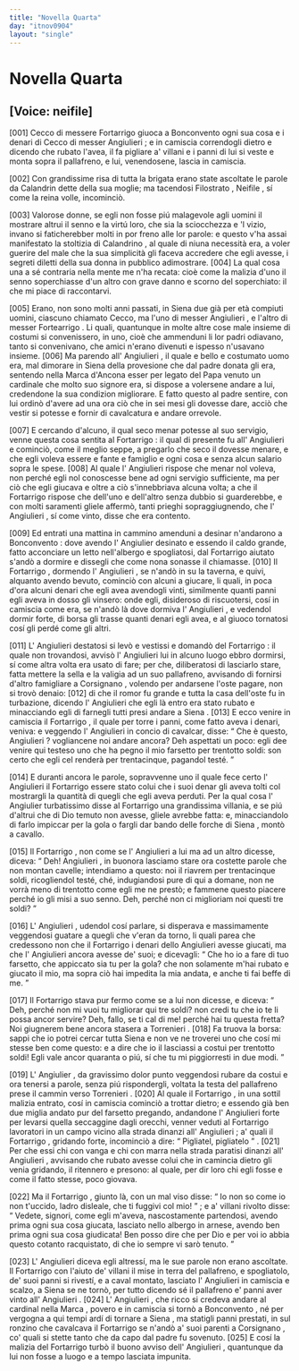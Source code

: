 ```yaml
---
title: "Novella Quarta"
day: "itnov0904"
layout: "single"
---
```

<div id="nov0904" type="novella" who="neifile">
 <h1>
  Novella Quarta
 </h1>
 <p>
  <h2>
   [Voice: neifile]
  </h2>
 </p>
 <argument>
  <p>
   <a name="p09040001">
    [001]
   </a>
   <name persref="ceccofortarrigo" type="person">
    Cecco di messere Fortarrigo
   </name>
   giuoca a
   <name placeref="bonconvento" type="place">
    Bonconvento
   </name>
   ogni sua cosa e i denari di
   <name persref="ceccoangiulieri" type="person">
    Cecco di messer Angiulieri
   </name>
   ; e in camiscia correndogli dietro e dicendo che rubato l'avea, il fa pigliare a' villani e i panni di lui si veste e monta sopra il pallafreno, e lui, venendosene, lascia in camiscia.
  </p>
 </argument>
 <div3 type="commentary" who="author">
  <p>
   <a name="p09040002">
    [002]
   </a>
   Con grandissime risa di tutta la brigata erano state ascoltate le parole da
   <name persref="calandrino" type="person">
    Calandrin
   </name>
   dette della sua moglie; ma tacendosi
   <name persref="filostrato" type="person">
    Filostrato
   </name>
   ,
   <name persref="neifile" type="person">
    Neifile
   </name>
   , s&iacute; come la
   <name persref="emilia" type="person">
    reina
   </name>
   volle, incominci&ograve;.
  </p>
 </div3>
 <div3 type="commentary" who="neifile">
  <p>
   <a name="p09040003">
    [003]
   </a>
   Valorose donne, se egli non fosse pi&uacute; malagevole agli uomini il mostrare altrui il senno e la virt&uacute; loro, che sia la sciocchezza e 'l vizio, invano si faticherebber molti in por freno alle lor parole: e questo v'ha assai manifestato la stoltizia di
   <name persref="calandrino" type="person">
    Calandrino
   </name>
   , al quale di niuna necessit&agrave; era, a voler guerire del male che la sua simplicit&agrave; gli faceva accredere che egli avesse, i segreti diletti della sua donna in pubblico adimostrare.
   <a name="p09040004">
    [004]
   </a>
   La qual cosa una a s&eacute; contraria nella mente me n'ha recata: cio&egrave; come la malizia d'uno il senno soperchiasse d'un altro con grave danno e scorno del soperchiato: il che mi piace di raccontarvi.
  </p>
 </div3>
 <p>
  <a name="p09040005">
   [005]
  </a>
  Erano, non sono molti anni passati, in
  <name placeref="siena" type="place">
   Siena
  </name>
  due gi&agrave; per et&agrave; compiuti uomini, ciascuno chiamato Cecco, ma l'uno di
  <name persref="ceccoangiulieri" type="person">
   messer Angiulieri
  </name>
  , e l'altro di
  <name persref="ceccofortarrigo" type="person">
   messer Fortearrigo
  </name>
  . Li quali, quantunque in molte altre cose male insieme di costumi si convenissero, in uno, cio&egrave; che ammenduni li lor padri odiavano, tanto si convenivano, che amici n'erano divenuti e ispesso n'usavano insieme.
  <a name="p09040006">
   [006]
  </a>
  Ma parendo all'
  <name persref="ceccoangiulieri" type="person">
   Angiulieri
  </name>
  , il quale e bello e costumato uomo era, mal dimorare in
  <name placeref="siena" type="place">
   Siena
  </name>
  della provesione che dal padre donata gli era, sentendo nella
  <name placeref="ancona" type="place">
   Marca d'Ancona
  </name>
  esser per legato del Papa venuto un cardinale che molto suo signore era, si dispose a volersene andare a lui, credendone la sua condizion migliorare. E fatto questo al padre sentire, con lui ordin&ograve; d'avere ad una ora ci&ograve; che in sei mesi gli dovesse dare, acci&ograve; che vestir si potesse e fornir di cavalcatura e andare orrevole.
 </p>
 <p>
  <a name="p09040007">
   [007]
  </a>
  E cercando d'alcuno, il qual seco menar potesse al suo servigio, venne questa cosa sentita al
  <name persref="ceccofortarrigo" type="person">
   Fortarrigo
  </name>
  : il qual di presente fu all'
  <name persref="ceccoangiulieri" type="person">
   Angiulieri
  </name>
  e cominci&ograve;, come il meglio seppe, a pregarlo che seco il dovesse menare, e che egli voleva essere e fante e famiglio e ogni cosa e senza alcun salario sopra le spese.
  <a name="p09040008">
   [008]
  </a>
  Al quale l'
  <name persref="ceccoangiulieri" type="person">
   Angiulieri
  </name>
  rispose che menar nol voleva, non perch&eacute; egli nol conoscesse bene ad ogni servigio sufficiente, ma per ci&ograve; che egli giucava e oltre a ci&ograve; s'innebbriava alcuna volta; a che il
  <name persref="ceccofortarrigo" type="person">
   Fortarrigo
  </name>
  rispose che dell'uno e dell'altro senza dubbio si guarderebbe, e con molti saramenti gliele afferm&ograve;, tanti prieghi sopraggiugnendo, che l'
  <name persref="ceccoangiulieri" type="person">
   Angiulieri
  </name>
  , s&iacute; come vinto, disse che era contento.
 </p>
 <p>
  <a name="p09040009">
   [009]
  </a>
  Ed entrati una mattina in cammino amenduni a desinar n'andarono a
  <name placeref="bonconvento" type="place">
   Bonconvento
  </name>
  : dove avendo l'
  <name persref="ceccoangiulieri" type="person">
   Angiulier
  </name>
  desinato e essendo il caldo grande, fatto acconciare un letto nell'albergo e spogliatosi, dal
  <name persref="ceccofortarrigo" type="person">
   Fortarrigo
  </name>
  aiutato s'and&ograve; a dormire e dissegli che come nona sonasse il chiamasse.
  <a name="p09040010">
   [010]
  </a>
  Il
  <name persref="ceccofortarrigo" type="person">
   Fortarrigo
  </name>
  , dormendo l'
  <name persref="ceccoangiulieri" type="person">
   Angiulieri
  </name>
  , se n'and&ograve; in su la taverna, e quivi, alquanto avendo bevuto, cominci&ograve; con alcuni a giucare, li quali, in poca d'ora alcuni denari che egli avea avendogli vinti, similmente quanti panni egli aveva in dosso gli vinsero: onde egli, disideroso di riscuotersi, cos&iacute; in camiscia come era, se n'and&ograve; l&agrave; dove dormiva l'
  <name persref="ceccoangiulieri" type="person">
   Angiulieri
  </name>
  , e vedendol dormir forte, di borsa gli trasse quanti denari egli avea, e al giuoco tornatosi cos&iacute; gli perd&eacute; come gli altri.
 </p>
 <p>
  <a name="p09040011">
   [011]
  </a>
  L'
  <name persref="ceccoangiulieri" type="person">
   Angiulieri
  </name>
  destatosi si lev&ograve; e vestissi e domand&ograve; del
  <name persref="ceccofortarrigo" type="person">
   Fortarrigo
  </name>
  : il quale non trovandosi, avvis&ograve; l'
  <name persref="ceccoangiulieri" type="person">
   Angiulieri
  </name>
  lui in alcuno luogo ebbro dormirsi, s&iacute; come altra volta era usato di fare; per che, diliberatosi di lasciarlo stare, fatta mettere la sella e la valigia ad un suo pallafreno, avvisando di fornirsi d'altro famigliare a
  <name placeref="corsignano" type="place">
   Corsignano
  </name>
  , volendo per andarsene l'oste pagare, non si trov&ograve; denaio:
  <a name="p09040012">
   [012]
  </a>
  di che il romor fu grande e tutta la casa dell'oste fu in turbazione, dicendo l'
  <name persref="ceccoangiulieri" type="person">
   Angiulieri
  </name>
  che egli l&agrave; entro era stato rubato e minacciando egli di farnegli tutti presi andare a
  <name placeref="siena" type="place">
   Siena
  </name>
  .
  <a name="p09040013">
   [013]
  </a>
  E ecco venire in camiscia il
  <name persref="ceccofortarrigo" type="person">
   Fortarrigo
  </name>
  , il quale per torre i panni, come fatto aveva i denari, veniva: e veggendo l'
  <name persref="ceccoangiulieri" type="person">
   Angiulieri
  </name>
  in concio di cavalcar, disse:
  <q direct="unspecified" who="ceccofortarrigo">
   Che &egrave; questo,
   <name persref="ceccoangiulieri" type="person">
    Angiulieri
   </name>
   ? vogliancene noi andare ancora? Deh aspettati un poco: egli dee venire qui testeso uno che ha pegno il mio farsetto per trentotto soldi: son certo che egli cel render&agrave; per trentacinque, pagandol test&eacute;.
  </q>
 </p>
 <p>
  <a name="p09040014">
   [014]
  </a>
  E duranti ancora le parole, sopravvenne uno il quale fece certo l'
  <name persref="ceccoangiulieri" type="person">
   Angiulieri
  </name>
  il
  <name persref="ceccofortarrigo" type="person">
   Fortarrigo
  </name>
  essere stato colui che i suoi denar gli aveva tolti col mostrargli la quantit&agrave; di quegli che egli aveva perduti. Per la qual cosa l'
  <name persref="ceccoangiulieri" type="person">
   Angiulier
  </name>
  turbatissimo disse al
  <name persref="ceccofortarrigo" type="person">
   Fortarrigo
  </name>
  una grandissima villania, e se pi&uacute; d'altrui che di Dio temuto non avesse, gliele avrebbe fatta: e, minacciandolo di farlo impiccar per la gola o fargli dar bando delle forche di
  <name placeref="siena" type="place">
   Siena
  </name>
  , mont&ograve; a cavallo.
 </p>
 <p>
  <a name="p09040015">
   [015]
  </a>
  Il
  <name persref="ceccofortarrigo" type="person">
   Fortarrigo
  </name>
  , non come se l'
  <name persref="ceccoangiulieri" type="person">
   Angiulieri
  </name>
  a lui ma ad un altro dicesse, diceva:
  <q direct="unspecified" who="ceccofortarrigo">
   Deh!
   <name persref="ceccoangiulieri" type="person">
    Angiulieri
   </name>
   , in buonora lasciamo stare ora costette parole che non montan cavelle; intendiamo a questo: noi il riavrem per trentacinque soldi, ricogliendol test&eacute;, ch&eacute;, indugiandosi pure di qui a domane, non ne vorr&agrave; meno di trentotto come egli me ne prest&ograve;; e fammene questo piacere perch&eacute; io gli misi a suo senno. Deh, perch&eacute; non ci miglioriam noi questi tre soldi?
  </q>
 </p>
 <p>
  <a name="p09040016">
   [016]
  </a>
  L'
  <name persref="ceccoangiulieri" type="person">
   Angiulieri
  </name>
  , udendol cos&iacute; parlare, si disperava e massimamente veggendosi guatare a quegli che v'eran da torno, li quali parea che credessono non che il
  <name persref="ceccofortarrigo" type="person">
   Fortarrigo
  </name>
  i denari dello
  <name persref="ceccoangiulieri" type="person">
   Angiulieri
  </name>
  avesse giucati, ma che l'
  <name persref="ceccoangiulieri" type="person">
   Angiulieri
  </name>
  ancora avesse de' suoi; e dicevagli:
  <q direct="unspecified" who="ceccoangiulieri">
   Che ho io a fare di tuo farsetto, che appiccato sia tu per la gola? che non solamente m'hai rubato e giucato il mio, ma sopra ci&ograve; hai impedita la mia andata, e anche ti fai beffe di me.
  </q>
 </p>
 <p>
  <a name="p09040017">
   [017]
  </a>
  Il
  <name persref="ceccofortarrigo" type="person">
   Fortarrigo
  </name>
  stava pur fermo come se a lui non dicesse, e diceva:
  <q direct="unspecified" who="ceccofortarrigo">
   Deh, perch&eacute; non mi vuoi tu migliorar qui tre soldi? non credi tu che io te li possa ancor servire? Deh, fallo, se ti cal di me! perch&eacute; hai tu questa fretta? Noi giugnerem bene ancora stasera a
   <name placeref="torrenieri" type="place">
    Torrenieri
   </name>
   .
   <a name="p09040018">
    [018]
   </a>
   Fa truova la borsa: sappi che io potrei cercar tutta
   <name placeref="siena" type="place">
    Siena
   </name>
   e non ve ne troverei uno che cos&iacute; mi stesse ben come questo: e a dire che io il lasciassi a costui per trentotto soldi! Egli vale ancor quaranta o pi&uacute;, s&iacute; che tu mi piggiorresti in due modi.
  </q>
 </p>
 <p>
  <a name="p09040019">
   [019]
  </a>
  L'
  <name persref="ceccoangiulieri" type="person">
   Angiulier
  </name>
  , da gravissimo dolor punto veggendosi rubare da costui e ora tenersi a parole, senza pi&uacute; rispondergli, voltata la testa del pallafreno prese il cammin verso
  <name placeref="torrenieri" type="place">
   Torrenieri
  </name>
  .
  <a name="p09040020">
   [020]
  </a>
  Al quale il
  <name persref="ceccofortarrigo" type="person">
   Fortarrigo
  </name>
  , in una sottil malizia entrato, cos&iacute; in camiscia cominci&ograve; a trottar dietro; e essendo gi&agrave; ben due miglia andato pur del farsetto pregando, andandone l'
  <name persref="ceccoangiulieri" type="person">
   Angiulieri
  </name>
  forte per levarsi quella seccaggine dagli orecchi, venner veduti al
  <name persref="ceccofortarrigo" type="person">
   Fortarrigo
  </name>
  lavoratori in un campo vicino alla strada dinanzi all'
  <name persref="ceccoangiulieri" type="person">
   Angiulieri
  </name>
  ; a' quali il
  <name persref="ceccofortarrigo" type="person">
   Fortarrigo
  </name>
  , gridando forte, incominci&ograve; a dire:
  <q direct="unspecified" who="ceccofortarrigo">
   Pigliatel, pigliatelo
  </q>
  .
  <a name="p09040021">
   [021]
  </a>
  Per che essi chi con vanga e chi con marra nella strada paratisi dinanzi all'
  <name persref="ceccoangiulieri" type="person">
   Angiulieri
  </name>
  , avvisando che rubato avesse colui che in camincia dietro gli venia gridando, il ritennero e presono: al quale, per dir loro chi egli fosse e come il fatto stesse, poco giovava.
 </p>
 <p>
  <a name="p09040022">
   [022]
  </a>
  Ma il
  <name persref="ceccofortarrigo" type="person">
   Fortarrigo
  </name>
  , giunto l&agrave;, con un mal viso disse:
  <q direct="unspecified" who="ceccoangiulieri">
   Io non so come io non t'uccido, ladro disleale, che ti fuggivi col mio!
  </q>
  ; e a' villani rivolto disse:
  <q direct="unspecified" who="ceccoangiulieri">
   Vedete, signori, come egli m'aveva, nascostamente partendosi, avendo prima ogni sua cosa giucata, lasciato nello albergo in arnese, avendo ben prima ogni sua cosa giudicata! Ben posso dire che per Dio e per voi io abbia questo cotanto racquistato, di che io sempre vi sar&ograve; tenuto.
  </q>
 </p>
 <p>
  <a name="p09040023">
   [023]
  </a>
  L'
  <name persref="ceccoangiulieri" type="person">
   Angiulieri
  </name>
  diceva egli altress&iacute;, ma le sue parole non erano ascoltate. Il
  <name persref="ceccofortarrigo" type="person">
   Fortarrigo
  </name>
  con l'aiuto de' villani il mise in terra del pallafreno, e spogliatolo, de' suoi panni si rivest&iacute;, e a caval montato, lasciato l'
  <name persref="ceccoangiulieri" type="person">
   Angiulieri
  </name>
  in camiscia e scalzo, a
  <name placeref="siena" type="place">
   Siena
  </name>
  se ne torn&ograve;, per tutto dicendo s&eacute; il pallafreno e' panni aver vinto all'
  <name persref="ceccoangiulieri" type="person">
   Angiulieri
  </name>
  .
  <a name="p09040024">
   [024]
  </a>
  L'
  <name persref="ceccoangiulieri" type="person">
   Angiulieri
  </name>
  , che ricco si credeva andare al cardinal nella
  <name placeref="ancona" type="place">
   Marca
  </name>
  , povero e in camiscia si torn&ograve; a
  <name placeref="bonconvento" type="place">
   Bonconvento
  </name>
  , n&eacute; per vergogna a qui tempi ard&iacute; di tornare a
  <name placeref="siena" type="place">
   Siena
  </name>
  , ma statigli panni prestati, in sul ronzino che cavalcava il
  <name persref="ceccofortarrigo" type="person">
   Fortarrigo
  </name>
  se n'and&ograve; a' suoi parenti a
  <name placeref="corsignano" type="place">
   Corsignano
  </name>
  , co' quali si stette tanto che da capo dal padre fu sovenuto.
  <a name="p09040025">
   [025]
  </a>
  E cos&iacute; la malizia del
  <name persref="ceccofortarrigo" type="person">
   Fortarrigo
  </name>
  turb&ograve; il buono avviso dell'
  <name persref="ceccoangiulieri" type="person">
   Angiulieri
  </name>
  , quantunque da lui non fosse a luogo e a tempo lasciata impunita.
 </p>
</div>